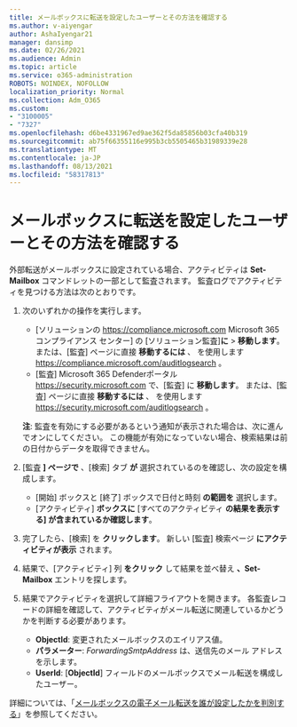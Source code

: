 ```yaml
---
title: メールボックスに転送を設定したユーザーとその方法を確認する
ms.author: v-aiyengar
author: AshaIyengar21
manager: dansimp
ms.date: 02/26/2021
ms.audience: Admin
ms.topic: article
ms.service: o365-administration
ROBOTS: NOINDEX, NOFOLLOW
localization_priority: Normal
ms.collection: Adm_O365
ms.custom:
- "3100005"
- "7327"
ms.openlocfilehash: d6be4331967ed9ae362f5da85856b03cfa40b319
ms.sourcegitcommit: ab75f66355116e995b3cb5505465b31989339e28
ms.translationtype: MT
ms.contentlocale: ja-JP
ms.lasthandoff: 08/13/2021
ms.locfileid: "58317813"
---
```

# <a name="find-out-who-set-up-forwarding-on-a-mailbox-and-how"></a>メールボックスに転送を設定したユーザーとその方法を確認する

外部転送がメールボックスに設定されている場合、アクティビティは **Set-Mailbox** コマンドレットの一部として監査されます。 監査ログでアクティビティを見つける方法は次のとおりです。

1. 次のいずれかの操作を実行します。
   - [ソリューションの <https://compliance.microsoft.com> Microsoft 365 コンプライアンス センター] の [ソリューション監査]**に** \> **移動します**。 または、[監査] ページに直接 **移動するには** 、 を使用します <https://compliance.microsoft.com/auditlogsearch> 。
   - [監査] Microsoft 365 Defenderポータル <https://security.microsoft.com> で、[監査] に **移動します**。 または、[監査] ページに直接 **移動するには** 、 を使用します <https://security.microsoft.com/auditlogsearch> 。

   **注**: 監査を有効にする必要があるという通知が表示された場合は、次に進んでオンにしてください。 この機能が有効になっていない場合、検索結果は前の日付からデータを取得できません。

2. [監査 **] ページで** 、[検索] タブ **が** 選択されているのを確認し、次の設定を構成します。
   - [開始] ボックスと [終了] ボックスで日付と時刻 **の範囲を** 選択します。
   - [アクティビティ] **ボックスに** [すべてのアクティビティ **の結果を表示する] が含まれているか確認します**。

3. 完了したら、[検索] を **クリックします**。 新しい [監査] 検索ページ **にアクティビティが表示** されます。

4. 結果で、[アクティビティ] 列 **をクリック** して結果を並べ替え **、Set-Mailbox** エントリを探します。

5. 結果でアクティビティを選択して詳細フライアウトを開きます。 各監査レコードの詳細を確認して、アクティビティがメール転送に関連しているかどうかを判断する必要があります。
   - **ObjectId**: 変更されたメールボックスのエイリアス値。
   - **パラメーター**: _ForwardingSmtpAddress_ は、送信先のメール アドレスを示します。
   - **UserId**: [**ObjectId**] フィールドのメールボックスでメール転送を構成したユーザー。

詳細については、「[メールボックスの電子メール転送を誰が設定したかを判別する](https://docs.microsoft.com/microsoft-365/compliance/auditing-troubleshooting-scenarios#determine-who-set-up-email-forwarding-for-a-mailbox)」を参照してください。
